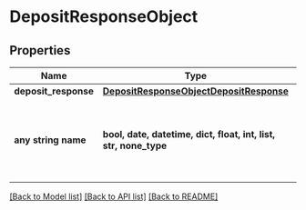 # DepositResponseObject


## Properties
Name | Type | Description | Notes
------------ | ------------- | ------------- | -------------
**deposit_response** | [**DepositResponseObjectDepositResponse**](DepositResponseObjectDepositResponse.md) |  | [optional] 
**any string name** | **bool, date, datetime, dict, float, int, list, str, none_type** | any string name can be used but the value must be the correct type | [optional]

[[Back to Model list]](../README.md#documentation-for-models) [[Back to API list]](../README.md#documentation-for-api-endpoints) [[Back to README]](../README.md)


